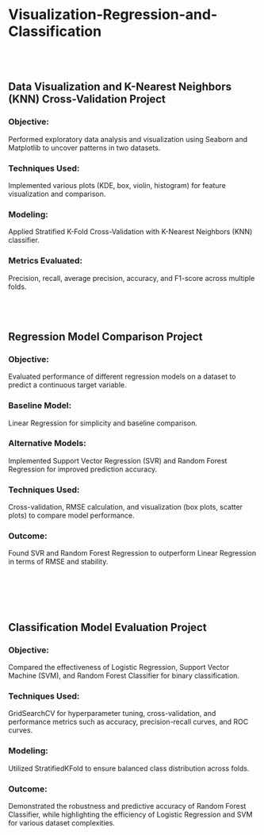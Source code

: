 # Visualization-Regression-and-Classification
<br><br>



## Data Visualization and K-Nearest Neighbors (KNN) Cross-Validation Project
### Objective: 
Performed exploratory data analysis and visualization using Seaborn and Matplotlib to uncover patterns in two datasets.
### Techniques Used: 
Implemented various plots (KDE, box, violin, histogram) for feature visualization and comparison.
### Modeling: 
Applied Stratified K-Fold Cross-Validation with K-Nearest Neighbors (KNN) classifier.
### Metrics Evaluated:
Precision, recall, average precision, accuracy, and F1-score across multiple folds.
<br><br>
<br><br>



## Regression Model Comparison Project
### Objective: 
Evaluated performance of different regression models on a dataset to predict a continuous target variable.
### Baseline Model: 
Linear Regression for simplicity and baseline comparison.
### Alternative Models: 
Implemented Support Vector Regression (SVR) and Random Forest Regression for improved prediction accuracy.
### Techniques Used: 
Cross-validation, RMSE calculation, and visualization (box plots, scatter plots) to compare model performance.
### Outcome: 
Found SVR and Random Forest Regression to outperform Linear Regression in terms of RMSE and stability.

<br><br>
<br><br>



## Classification Model Evaluation Project
### Objective: 
Compared the effectiveness of Logistic Regression, Support Vector Machine (SVM), and Random Forest Classifier for binary classification.
### Techniques Used: 
GridSearchCV for hyperparameter tuning, cross-validation, and performance metrics such as accuracy, precision-recall curves, and ROC curves.
### Modeling: 
Utilized StratifiedKFold to ensure balanced class distribution across folds.
### Outcome: 
Demonstrated the robustness and predictive accuracy of Random Forest Classifier, while highlighting the efficiency of Logistic Regression and SVM for various dataset complexities.
